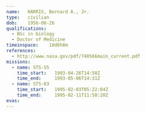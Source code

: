 ```yaml
---
name:	HARRIS, Bernard A., Jr.
type:	civilian
dob:	1956-06-26
qualifications:
  - BSc in biology
  - Doctor of Medicine
timeinspace:	18d6h8m
references:
  - http://www.nasa.gov/pdf/740566main_current.pdf
missions:
  - name: STS-55
    time_start:   1993-04-26T14:50Z
    time_end:     1993-05-06T14:31Z
  - name: STS-63
    time_start:   1995-02-03T05:22:04Z
    time_end:     1995-02-11T11:50:20Z
evas:
---
```

